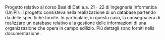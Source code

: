 Progetto relativo al corso Basi di Dati a.a. 21 - 22 di Ingegneria Informatica (UniPi).
Il progetto consisteva nella realizzazione di un database partendo da delle specifiche fornite.
In particolare, in questo caso, la consegna era di realizzare un database relativo alla gestione delle informazioni di una organizzazione che opera in campo edilizio. Più dettagli sono forniti nella documentazione.
